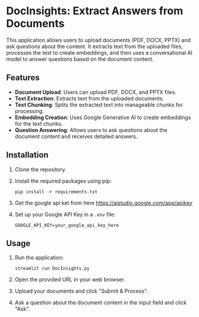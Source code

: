 
# DocInsights: Extract Answers from Documents

This application allows users to upload documents (PDF, DOCX, PPTX) and ask questions about the content. It extracts text from the uploaded files, processes the text to create embeddings, and then uses a conversational AI model to answer questions based on the document content.

## Features

- **Document Upload**: Users can upload PDF, DOCX, and PPTX files.
- **Text Extraction**: Extracts text from the uploaded documents.
- **Text Chunking**: Splits the extracted text into manageable chunks for processing.
- **Embedding Creation**: Uses Google Generative AI to create embeddings for the text chunks.
- **Question Answering**: Allows users to ask questions about the document content and receives detailed answers.

## Installation

1. Clone the repository.
2. Install the required packages using pip:
   
   ```
   pip install -r requirements.txt
   ```
3. Get the google api ket from here https://aistudio.google.com/app/apikey

4. Set up your Google API Key in a `.env` file:

   ```
   GOOGLE_API_KEY=your_google_api_key_here
   ```

## Usage

1. Run the application:
   
   ```
   streamlit run DocInsights.py
   ```
3. Open the provided URL in your web browser.
4. Upload your documents and click "Submit & Process".
5. Ask a question about the document content in the input field and click "Ask".

